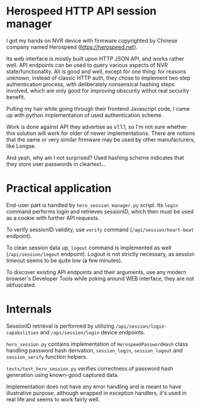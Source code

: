 # Herospeed HTTP API session manager

I got my hands on NVR device with firmware copyrighted by Chinese company named Herospeed (https://herospeed.net).

Its web interface is mostly built upon HTTP JSON API, and works rather well. API endpoints can be used to query various aspects of NVR state/functionality. All is good and well, except for one thing: for reasons unknown, instead of classic HTTP auth, they chose to implement two step authentication process, with deliberately nonsensical hashing steps involved, which are only good for improving obscurity withot real security benefit.

Pulling my hair while going through their frontend Javascript code, I came up with python implementation of used authentication scheme.

Work is done against API they advertise as v1.1.1, so I'm not sure whether this solution will work for older of newer implementations. There are notions that the same or very similar firmware may be used by other manufacturers, like Longse.

And yeah, why am I not surprised? Used hashing scheme indicates that they store user passwords in cleartext...

# Practical application

End-user part is handled by `hero_session_manager.py` script. Its `login` command performs login and retrieves sessionID, which then must be used as a cookie with further API requests.

To verify sessionID validity, use `verify` command (`/api/session/heart-beat` endpoint).

To clean session data up, `logout` command is implemented as well (`/api/session/logout` endpoint). Logout is not strictly necessary, as session timeout seems to be quite low (a few minutes).

To discover existing API endpoints and their arguments, use any modern browser's Developer Tools while poking around WEB interface, they are not obfuscated.

# Internals

SessionID retrieval is performed by utilizing `/api/session/login-capabilities` and `/api/session/login` device endpoints.

`hero_session.py` contains implementation of `HerospeedPasswordHash` class handling password hash derivation, `session_login`, `session_logout` and `session_verify` function helpers.

`tests/test_hero_session.py` verifies correctness of password hash generation using known-good captured data.

Implementation does not have any error handling and is meant to have illustrative purpose, although wrapped in exception handlers, it's used in real life and seems to work fairly well.

